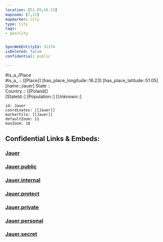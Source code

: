 ```yaml
---
location: [51.05,16.23] 
mapzoom: [7,12] 
mapmarker: city 
type: City
tags:
- geo/City


SpocWebEntityId: 31174
isDeleted: false
confidential: public

---
```

#is_a_/Place  
#is_a_ :: [[Place]] 
[has_place_longitude::16.23] 
[has_place_latitude::51.05] 
[name::Jauer] 
State ::  
Country :: [[Poland]]  
[StateId::] 
[Population::] 
[Unknown::] 


```leaflet
id: Jauer
coordinates: [[Jauer]] 
markerFile: [[Jauer]] 
defaultZoom: 11 
maxZoom: 18
```


## Confidential Links & Embeds: 

### [Jauer](/_Standards/Earth/Continent/Europe/Europe~East/Poland/Provinces~Poland/Lower_Silesian/City/Jauer.md) 

### [Jauer.public](/_public/Earth/Continent/Europe/Europe~East/Poland/Provinces~Poland/Lower_Silesian/City/Jauer.public.md) 

### [Jauer.internal](/_internal/Earth/Continent/Europe/Europe~East/Poland/Provinces~Poland/Lower_Silesian/City/Jauer.internal.md) 

### [Jauer.protect](/_protect/Earth/Continent/Europe/Europe~East/Poland/Provinces~Poland/Lower_Silesian/City/Jauer.protect.md) 

### [Jauer.private](/_private/Earth/Continent/Europe/Europe~East/Poland/Provinces~Poland/Lower_Silesian/City/Jauer.private.md) 

### [Jauer.personal](/_personal/Earth/Continent/Europe/Europe~East/Poland/Provinces~Poland/Lower_Silesian/City/Jauer.personal.md) 

### [Jauer.secret](/_secret/Earth/Continent/Europe/Europe~East/Poland/Provinces~Poland/Lower_Silesian/City/Jauer.secret.md)

